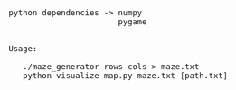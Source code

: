 <pre>
python dependencies -> numpy
                       pygame
<br>
Usage: <br>
   ./maze_generator rows cols > maze.txt
   python visualize_map.py maze.txt [path.txt] 
</pre>
